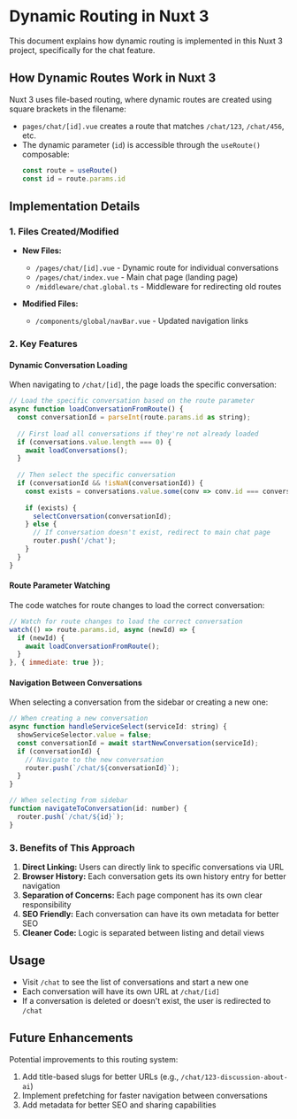 # Dynamic Routing in Nuxt 3

This document explains how dynamic routing is implemented in this Nuxt 3 project, specifically for the chat feature.

## How Dynamic Routes Work in Nuxt 3

Nuxt 3 uses file-based routing, where dynamic routes are created using square brackets in the filename:

- `pages/chat/[id].vue` creates a route that matches `/chat/123`, `/chat/456`, etc.
- The dynamic parameter (`id`) is accessible through the `useRoute()` composable:
  ```js
  const route = useRoute()
  const id = route.params.id
  ```

## Implementation Details

### 1. Files Created/Modified

- **New Files:**
  - `/pages/chat/[id].vue` - Dynamic route for individual conversations
  - `/pages/chat/index.vue` - Main chat page (landing page)
  - `/middleware/chat.global.ts` - Middleware for redirecting old routes

- **Modified Files:**
  - `/components/global/navBar.vue` - Updated navigation links

### 2. Key Features

#### Dynamic Conversation Loading
When navigating to `/chat/[id]`, the page loads the specific conversation:

```js
// Load the specific conversation based on the route parameter
async function loadConversationFromRoute() {
  const conversationId = parseInt(route.params.id as string);
  
  // First load all conversations if they're not already loaded
  if (conversations.value.length === 0) {
    await loadConversations();
  }
  
  // Then select the specific conversation
  if (conversationId && !isNaN(conversationId)) {
    const exists = conversations.value.some(conv => conv.id === conversationId);
    
    if (exists) {
      selectConversation(conversationId);
    } else {
      // If conversation doesn't exist, redirect to main chat page
      router.push('/chat');
    }
  }
}
```

#### Route Parameter Watching
The code watches for route changes to load the correct conversation:

```js
// Watch for route changes to load the correct conversation
watch(() => route.params.id, async (newId) => {
  if (newId) {
    await loadConversationFromRoute();
  }
}, { immediate: true });
```

#### Navigation Between Conversations
When selecting a conversation from the sidebar or creating a new one:

```js
// When creating a new conversation
async function handleServiceSelect(serviceId: string) {
  showServiceSelector.value = false;
  const conversationId = await startNewConversation(serviceId);
  if (conversationId) {
    // Navigate to the new conversation
    router.push(`/chat/${conversationId}`);
  }
}

// When selecting from sidebar
function navigateToConversation(id: number) {
  router.push(`/chat/${id}`);
}
```

### 3. Benefits of This Approach

1. **Direct Linking:** Users can directly link to specific conversations via URL
2. **Browser History:** Each conversation gets its own history entry for better navigation
3. **Separation of Concerns:** Each page component has its own clear responsibility
4. **SEO Friendly:** Each conversation can have its own metadata for better SEO
5. **Cleaner Code:** Logic is separated between listing and detail views

## Usage

- Visit `/chat` to see the list of conversations and start a new one
- Each conversation will have its own URL at `/chat/[id]`
- If a conversation is deleted or doesn't exist, the user is redirected to `/chat`

## Future Enhancements

Potential improvements to this routing system:

1. Add title-based slugs for better URLs (e.g., `/chat/123-discussion-about-ai`)
2. Implement prefetching for faster navigation between conversations
3. Add metadata for better SEO and sharing capabilities